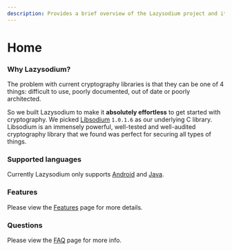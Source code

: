 ```yaml
---
description: Provides a brief overview of the Lazysodium project and its goals.
---
```


# Home

### Why Lazysodium?

The problem with current cryptography libraries is that they can be one of 4 things: difficult to use, poorly documented, out of date or poorly architected.

So we built Lazysodium to make it **absolutely effortless** to get started with cryptography. We picked [Libsodium](https://github.com/jedisct1/libsodium) `1.0.1.6` as our underlying C library. Libsodium is an immensely powerful, well-tested and well-audited cryptography library that we found was perfect for securing all types of things.

### Supported languages

Currently Lazysodium only supports [Android](https://github.com/terl/lazysodium-android) and [Java](https://github.com/terl/lazysodium-java).

### Features

Please view the [Features](features.md) page for more details.

### Questions

Please view the [FAQ](faq.md) page for more info.

